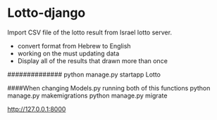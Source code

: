 # Lotto-django
Import CSV file of the lotto result from Israel lotto server.
- convert format from Hebrew to English
- working on the must updating data 
- Display all of the results that drawn more than once

##############
python manage.py startapp Lotto

####When changing Models.py running both of this functions
python manage.py makemigrations
python manage.py migrate

http://127.0.0.1:8000
